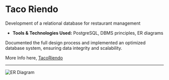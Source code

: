 # Taco Riendo

Development of a relational database for restaurant management

- **Tools & Technologies Used:** PostgreSQL, DBMS principles, ER diagrams

Documented the full design process and implemented an optimized database system, ensuring data integrity and scalability.

More Info here, [TacoRiendo](Docs/ProyectoFinal.pdf)

---

![ER Diagram](Diagramas/ERTacoRiendo.png) 

